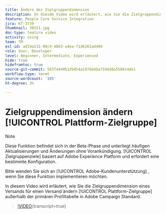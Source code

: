 ```yaml
---
title: Ändern der Zielgruppendimension
description: In diesem Video wird erläutert, wie Sie die Zielgruppendimension eines Versands für eine Platform-Zielgruppe außerhalb der primären Profiltabelle in Adobe Campaign Standard ändern.
feature: People Core Service Integration
jira: KT-3739
thumbnail: 30151.jpg
doc-type: feature video
activity: using
team: TM
exl-id: ad19a131-00c9-4063-a4ea-f1d6261ad409
role: User, Developer
level: Beginner, Intermediate, Experienced
hide: true
hidefromtoc: true
source-git-commit: 563f4440b1d9454a1976b4ba7594d8a550814de1
workflow-type: tm+mt
source-wordcount: '105'
ht-degree: 3%

---
```


# Zielgruppendimension ändern [!UICONTROL Plattform-Zielgruppe]

>[!NOTE]
>
>Diese Funktion befindet sich in der Beta-Phase und unterliegt häufigen Aktualisierungen und Änderungen ohne Vorankündigung. [!UICONTROL Zielgruppenziele] basiert auf Adobe Experience Platform und erfordert eine bestimmte Konfiguration.
>
>Bitte wenden Sie sich an [!UICONTROL Adobe-Kundenunterstützung] , wenn Sie diese Funktion implementieren möchten.

In diesem Video wird erläutert, wie Sie die Zielgruppendimension eines Versands für einen Versand ändern [!UICONTROL Plattform-Zielgruppe] außerhalb der primären Profiltabelle in Adobe Campaign Standard.

>[!VIDEO](https://video.tv.adobe.com/v/30151?learn=on){transcript=true}
